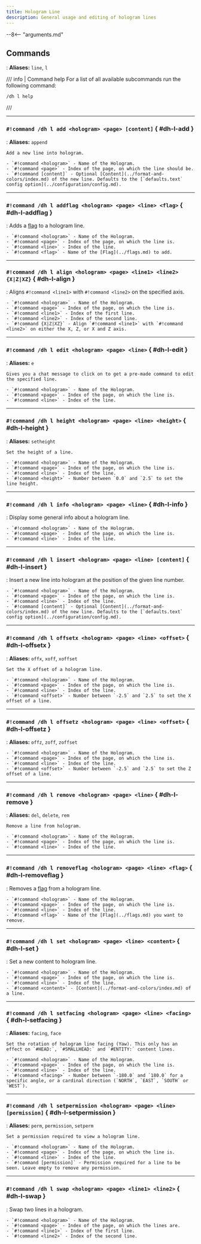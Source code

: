 ```yaml
---
title: Hologram Line
description: General usage and editing of hologram lines
---
```


--8<-- "arguments.md"

## Commands

:   **Aliases:** `line`, `l`

/// info | Command help
For a list of all available subcommands run the following command:  
```
/dh l help
```
///

----

### `#!command /dh l add <hologram> <page> [content]` { #dh-l-add }

:   **Aliases:** `append`
    
    Add a new line into hologram.
    
    - `#!command <hologram>` - Name of the Hologram.
    - `#!command <page>` - Index of the page, on which the line should be.
    - `#!command [content]` - Optional [Content](../format-and-colors/index.md) of the new line. Defaults to the [`defaults.text` config option](../configuration/config.md).

----

### `#!command /dh l addflag <hologram> <page> <line> <flag>` { #dh-l-addflag }

:   Adds a [flag](../flags.md) to a hologram line.
    
    - `#!command <hologram>` - Name of the Hologram.
    - `#!command <page>` - Index of the page, on which the line is.
    - `#!command <line>` - Index of the line.
    - `#!command <flag>` - Name of the [Flag](../flags.md) to add.

----

### `#!command /dh l align <hologram> <page> <line1> <line2> {X|Z|XZ}` { #dh-l-align }

:   Aligns `#!command <line1>` with `#!command <line2>` on the specified axis.
    
    - `#!command <hologram>` - Name of the Hologram.
    - `#!command <page>` - Index of the page, on which the line is.
    - `#!command <line1>` - Index of the first line.
    - `#!command <line2>` - Index of the second line.
    - `#!command {X|Z|XZ}` - Align `#!command <line1>` with `#!command <line2>` on either the X, Z, or X and Z axis.

----

### `#!command /dh l edit <hologram> <page> <line>` { #dh-l-edit }

:   **Aliases:** `e`
    
    Gives you a chat message to click on to get a pre-made command to edit the specified line.
    
    - `#!command <hologram>` - Name of the Hologram.
    - `#!command <page>` - Index of the page, on which the line is.
    - `#!command <line>` - Index of the line.

----

### `#!command /dh l height <hologram> <page> <line> <height>` { #dh-l-height }

:   **Aliases:** `setheight`
    
    Set the height of a line.
    
    - `#!command <hologram>` - Name of the Hologram.
    - `#!command <page>` - Index of the page, on which the line is.
    - `#!command <line>` - Index of the line.
    - `#!command <height>` - Number between `0.0` and `2.5` to set the line height.

----

### `#!command /dh l info <hologram> <page> <line>` { #dh-l-info }

:   Display some general info about a hologram line.
    
    - `#!command <hologram>` - Name of the Hologram.
    - `#!command <page>` - Index of the page, on which the line is.
    - `#!command <line>` - Index of the line.

----

### `#!command /dh l insert <hologram> <page> <line> [content]` { #dh-l-insert }

:   Insert a new line into hologram at the position of the given line number.
    
    - `#!command <hologram>` - Name of the Hologram.
    - `#!command <page>` - Index of the page, on which the line is.
    - `#!command <line>` - Index of the line.
    - `#!command [content]` - Optional [Content](../format-and-colors/index.md) of the new line. Defaults to the [`defaults.text` config option](../configuration/config.md).

----

### `#!command /dh l offsetx <hologram> <page> <line> <offset>` { #dh-l-offsetx }

:   **Aliases:** `offx`, `xoff`, `xoffset`
    
    Set the X offset of a hologram line.
    
    - `#!command <hologram>` - Name of the Hologram.
    - `#!command <page>` - Index of the page, on which the line is.
    - `#!command <line>` - Index of the line.
    - `#!command <offset>` - Number between `-2.5` and `2.5` to set the X offset of a line.

----

### `#!command /dh l offsetz <hologram> <page> <line> <offset>` { #dh-l-offsetz }

:   **Aliases:** `offz`, `zoff`, `zoffset`
    
    - `#!command <hologram>` - Name of the Hologram.
    - `#!command <page>` - Index of the page, on which the line is.
    - `#!command <line>` - Index of the line.
    - `#!command <offset>` - Number between `-2.5` and `2.5` to set the Z offset of a line.

----

### `#!command /dh l remove <hologram> <page> <line>` { #dh-l-remove }

:   **Aliases:** `del`, `delete`, `rem`
    
    Remove a line from hologram.
    
    - `#!command <hologram>` - Name of the Hologram.
    - `#!command <page>` - Index of the page, on which the line is.
    - `#!command <line>` - Index of the line.

----

### `#!command /dh l removeflag <hologram> <page> <line> <flag>` { #dh-l-removeflag }

:   Removes a [flag](../flags.md) from a hologram line.
    
    - `#!command <hologram>` - Name of the Hologram.
    - `#!command <page>` - Index of the page, on which the line is.
    - `#!command <line>` - Index of the line.
    - `#!command <flag>` - Name of the [Flag](../flags.md) you want to remove.

----

### `#!command /dh l set <hologram> <page> <line> <content>` { #dh-l-set }

:   Set a new content to hologram line.
    
    - `#!command <hologram>` - Name of the Hologram.
    - `#!command <page>` - Index of the page, on which the line is.
    - `#!command <line>` - Index of the line.
    - `#!command <content>` - [Content](../format-and-colors/index.md) of a line.

----

### `#!command /dh l setfacing <hologram> <page> <line> <facing>` { #dh-l-setfacing }

:   **Aliases:** `facing`, `face`
    
    Set the rotation of hologram line facing (Yaw). This only has an effect on `#HEAD:`, `#SMALLHEAD:` and `#ENTITY:` content lines.
    
    - `#!command <hologram>` - Name of the Hologram.
    - `#!command <page>` - Index of the page, on which the line is.
    - `#!command <line>` - Index of the line.
    - `#!command <facing>` - Number between `-180.0` and `180.0` for a specific angle, or a cardinal direction (`NORTH`, `EAST`, `SOUTH` or `WEST`).

----

### `#!command /dh l setpermission <hologram> <page> <line> [permission]` { #dh-l-setpermission }

:   **Aliases:** `perm`, `permission`, `setperm`
    
    Set a permission required to view a hologram line.
    
    - `#!command <hologram>` - Name of the Hologram.
    - `#!command <page>` - Index of the page, on which the line is.
    - `#!command <line>` - Index of the line.
    - `#!command [permission]` - Permission required for a line to be seen. Leave empty to remove any permission.

----

### `#!command /dh l swap <hologram> <page> <line1> <line2>` { #dh-l-swap }

:   Swap two lines in a hologram.
    
    - `#!command <hologram>` - Name of the Hologram.
    - `#!command <page>` - Index of the page, on which the lines are.
    - `#!command <line1>` - Index of the first line.
    - `#!command <line2>` - Index of the second line.
